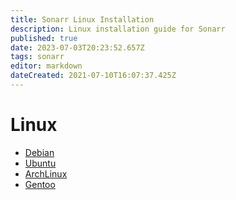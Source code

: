 ```yaml
---
title: Sonarr Linux Installation
description: Linux installation guide for Sonarr
published: true
date: 2023-07-03T20:23:52.657Z
tags: sonarr
editor: markdown
dateCreated: 2021-07-10T16:07:37.425Z
---
```


# Linux

- [Debian](https://sonarr.tv/#downloads-linux-debian)
- [Ubuntu](https://sonarr.tv/#downloads-linux-ubuntu)
- [ArchLinux](https://aur.archlinux.org/packages/sonarr/)
- [Gentoo](https://sonarr.tv/#downloads-linux-gentoo)
